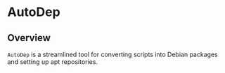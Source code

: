 # AutoDep
## Overview
`AutoDep` is a streamlined tool for converting scripts into Debian packages and setting up apt repositories. 
